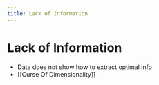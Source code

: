 ```yaml
---
title: Lack of Information
---
```


# Lack of Information
- Data does not show how to extract optimal info
- [[Curse Of Dimensionality]]












